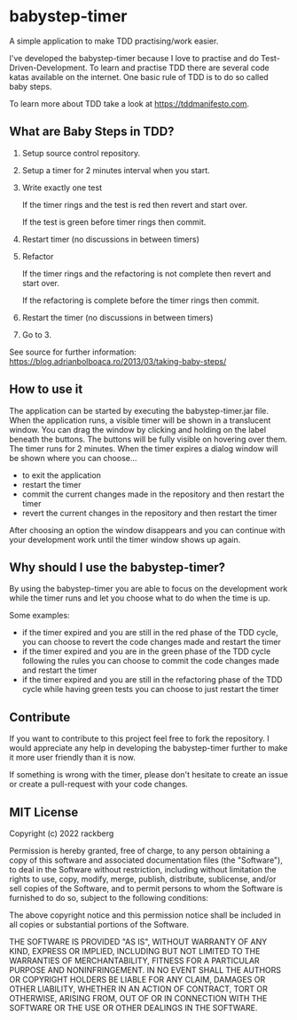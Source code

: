 # babystep-timer
A simple application to make TDD practising/work easier.

I've developed the babystep-timer because I love to practise and do Test-Driven-Development.
To learn and practise TDD there are several code katas available on the internet. One basic rule
of TDD is to do so called baby steps.

To learn more about TDD take a look at https://tddmanifesto.com.

## What are Baby Steps in TDD?

1. Setup source control repository.

2. Setup a timer for 2 minutes interval when you start.

3. Write exactly one test

    If the timer rings and the test is red then revert and start over.

    If the test is green before timer rings then commit.

4. Restart timer (no discussions in between timers)

5. Refactor

    If the timer rings and the refactoring is not complete then revert and start over.

    If the refactoring is complete before the timer rings then commit.

6. Restart the timer (no discussions in between timers)

7. Go to 3.

See source for further information: https://blog.adrianbolboaca.ro/2013/03/taking-baby-steps/

## How to use it
The application can be started by executing the babystep-timer.jar file.
When the application runs, a visible timer will be shown in a translucent window.
You can drag the window by clicking and holding on the label beneath the buttons.
The buttons will be fully visible on hovering over them.
The timer runs for 2 minutes. When the timer expires a dialog window will be shown where you can choose...
* to exit the application
* restart the timer
* commit the current changes made in the repository and then restart the timer
* revert the current changes in the repository and then restart the timer

After choosing an option the window disappears and you can continue with your development work until the timer window shows up again.

## Why should I use the babystep-timer?
By using the babystep-timer you are able to focus on the development work while the timer runs and let you choose what to do when the time is up. 

Some examples: 
* if the timer expired and you are still in the red phase of the TDD cycle, you can choose to revert the code changes made and restart the timer
* if the timer expired and you are in the green phase of the TDD cycle following the rules you can choose to commit the code changes made and restart the timer
* if the timer expired and you are still in the refactoring phase of the TDD cycle while having green tests you can choose to just restart the timer

## Contribute
If you want to contribute to this project feel free to fork the repository. I would appreciate any help in developing the babystep-timer further to make it
more user friendly than it is now.

If something is wrong with the timer, please don't hesitate to create an issue or create a pull-request with your code changes.

## MIT License
Copyright (c) 2022 rackberg

Permission is hereby granted, free of charge, to any person obtaining a copy of this software and associated documentation files (the "Software"), to deal in the Software without restriction, including without limitation the rights to use, copy, modify, merge, publish, distribute, sublicense, and/or sell copies of the Software, and to permit persons to whom the Software is furnished to do so, subject to the following conditions:

The above copyright notice and this permission notice shall be included in all copies or substantial portions of the Software.

THE SOFTWARE IS PROVIDED "AS IS", WITHOUT WARRANTY OF ANY KIND, EXPRESS OR IMPLIED, INCLUDING BUT NOT LIMITED TO THE WARRANTIES OF MERCHANTABILITY, FITNESS FOR A PARTICULAR PURPOSE AND NONINFRINGEMENT. IN NO EVENT SHALL THE AUTHORS OR COPYRIGHT HOLDERS BE LIABLE FOR ANY CLAIM, DAMAGES OR OTHER LIABILITY, WHETHER IN AN ACTION OF CONTRACT, TORT OR OTHERWISE, ARISING FROM, OUT OF OR IN CONNECTION WITH THE SOFTWARE OR THE USE OR OTHER DEALINGS IN THE SOFTWARE.
